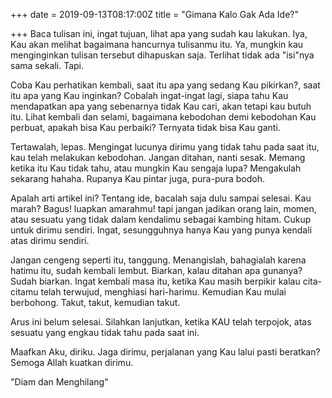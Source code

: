 +++
date = 2019-09-13T08:17:00Z
title = "Gimana Kalo Gak Ada Ide?"

+++
Baca tulisan ini, ingat tujuan, lihat apa yang sudah kau lakukan. Iya, Kau akan melihat bagaimana hancurnya tulisanmu itu.<!--more--> Ya, mungkin kau menginginkan tulisan tersebut dihapuskan saja. Terlihat tidak ada "isi"nya sama sekali. Tapi.

Coba Kau perhatikan kembali, saat itu apa yang sedang Kau pikirkan?, saat itu apa yang Kau inginkan? Cobalah ingat-ingat lagi, siapa tahu Kau mendapatkan apa yang sebenarnya tidak Kau cari, akan tetapi kau butuh itu. Lihat kembali dan selami, bagaimana kebodohan demi kebodohan Kau perbuat, apakah bisa Kau perbaiki? Ternyata tidak bisa Kau ganti.

Tertawalah, lepas. Mengingat lucunya dirimu yang tidak tahu pada saat itu, kau telah melakukan kebodohan. Jangan ditahan, nanti sesak. Memang ketika itu Kau tidak tahu, atau mungkin Kau sengaja lupa? Mengakulah sekarang hahaha. Rupanya Kau pintar juga, pura-pura bodoh.

Apalah arti artikel ini? Tentang ide, bacalah saja dulu sampai selesai. Kau marah? Bagus! luapkan amarahmu! tapi jangan jadikan orang lain, momen, atau sesuatu yang tidak dalam kendalimu sebagai kambing hitam. Cukup untuk dirimu sendiri. Ingat, sesungguhnya hanya Kau yang punya kendali atas dirimu sendiri.

Jangan cengeng seperti itu, tanggung. Menangislah, bahagialah karena hatimu itu, sudah kembali lembut. Biarkan, kalau ditahan apa gunanya? Sudah biarkan. Ingat kembali masa itu, ketika Kau masih berpikir kalau cita-citamu telah terwujud, menghiasi hari-harimu. Kemudian Kau mulai berbohong. Takut, takut, kemudian takut.

Arus ini belum selesai. Silahkan lanjutkan, ketika KAU telah terpojok, atas sesuatu yang engkau tidak tahu pada saat ini.

Maafkan Aku, diriku. Jaga dirimu, perjalanan yang Kau lalui pasti beratkan? Semoga Allah kuatkan dirimu.

"Diam dan Menghilang"